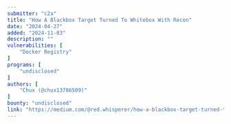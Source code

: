 ```yaml
---
submitter: "c2a"
title: "How A Blackbox Target Turned To Whitebox With Recon"
date: "2024-04-27"
added: "2024-11-03"
description: ""
vulnerabilities: [
    "Docker Registry"
]
programs: [
    "undisclosed"
]
authors: [
    "Chux (@chux13786509)"
]
bounty: "undisclosed"
link: "https://medium.com/@red.whisperer/how-a-blackbox-target-turned-to-whitebox-with-recon-e46536672702"
---
```




